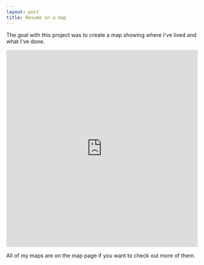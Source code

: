 ```yaml
---
layout: post
title: Resume on a map
---
```


The goal with this project was to create a map showing where I've lived and what I've done. 

<iframe width='100%' height='520' frameborder='0' src="https://borhyne.carto.com/viz/9788c020-a918-11e6-95ec-0e3ff518bd15/embed_map" allowfullscreen webkitallowfullscreen mozallowfullscreen oallowfullscreen msallowfullscreen></iframe>

All of my maps are on the map page if you want to check out more of them. 
